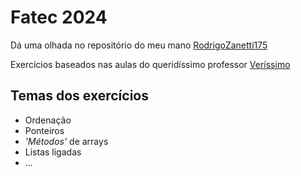 # Fatec 2024

Dá uma olhada no repositório do meu mano [RodrigoZanetti175](https://github.com/RodrigoZanetti175)

Exercícios baseados nas aulas do queridíssimo professor [Veríssimo](https://github.com/ProfVerissimoFatec)

## Temas dos exercícios

- Ordenação
- Ponteiros
- _'Métodos'_ de arrays
- Listas ligadas
- ...
